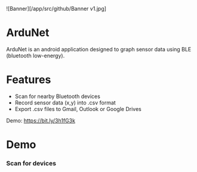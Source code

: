 ![Banner][/app/src/github/Banner v1.jpg]

# ArduNet
ArduNet is an android application designed to graph sensor data using BLE (bluetooth low-energy). 

# Features
* Scan for nearby Bluetooth devices
* Record sensor data (x,y) into .csv format
* Export .csv files to Gmail, Outlook or Google Drives

Demo: https://bit.ly/3h1fG3k

# Demo
### Scan for devices


